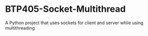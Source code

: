 # BTP405-Socket-Multithread
A Python project that uses sockets for client and server while using multithreading
